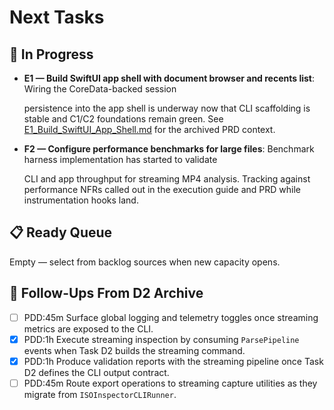 # Next Tasks

## 🚧 In Progress

- **E1 — Build SwiftUI app shell with document browser and recents list**: Wiring the CoreData-backed session

  persistence into the app shell is underway now that CLI scaffolding is stable and C1/C2 foundations remain green. See
  [E1_Build_SwiftUI_App_Shell.md](../TASK_ARCHIVE/43_E1_Build_SwiftUI_App_Shell/E1_Build_SwiftUI_App_Shell.md) for the
archived PRD context.

- **F2 — Configure performance benchmarks for large files**: Benchmark harness implementation has started to validate

  CLI and app throughput for streaming MP4 analysis. Tracking against performance NFRs called out in the execution
  guide and PRD while instrumentation hooks land.

## 📋 Ready Queue

Empty — select from backlog sources when new capacity opens.

## 🔭 Follow-Ups From D2 Archive

- [ ] PDD:45m Surface global logging and telemetry toggles once streaming metrics are exposed to the CLI.
- [x] PDD:1h Execute streaming inspection by consuming `ParsePipeline` events when Task D2 builds the streaming command.
- [x] PDD:1h Produce validation reports with the streaming pipeline once Task D2 defines the CLI output contract.
- [ ] PDD:45m Route export operations to streaming capture utilities as they migrate from `ISOInspectorCLIRunner`.

